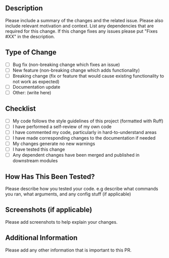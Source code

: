 ## Description

Please include a summary of the changes and the related issue. Please also include relevant motivation and context. List any dependencies that are required for this change. If this change fixes any issues please put "Fixes #XX" in the description.

## Type of Change

- [ ] Bug fix (non-breaking change which fixes an issue)
- [ ] New feature (non-breaking change which adds functionality)
- [ ] Breaking change (fix or feature that would cause existing functionality to not work as expected)
- [ ] Documentation update
- [ ] Other: (write here)

## Checklist

- [ ] My code follows the style guidelines of this project (formatted with Ruff)
- [ ] I have performed a self-review of my own code
- [ ] I have commented my code, particularly in hard-to-understand areas
- [ ] I have made corresponding changes to the documentation if needed
- [ ] My changes generate no new warnings
- [ ] I have tested this change
- [ ] Any dependent changes have been merged and published in downstream modules

## How Has This Been Tested?

Please describe how you tested your code. e.g describe what commands you ran, what arguments, and any config stuff (if applicable)

## Screenshots (if applicable)

Please add screenshots to help explain your changes.

## Additional Information

Please add any other information that is important to this PR.
